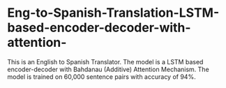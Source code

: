 # Eng-to-Spanish-Translation-LSTM-based-encoder-decoder-with-attention-
This is an English to Spanish Translator. The model is a LSTM based encoder-decoder with Bahdanau (Additive) Attention Mechanism. The model is trained on 60,000 sentence pairs with accuracy of 94%.
